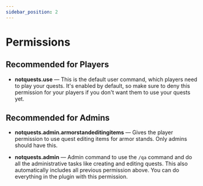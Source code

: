 ```yaml
---
sidebar_position: 2
---
```


# Permissions

## Recommended for Players

- **notquests.use** — This is the default user command, which players need to play your quests. It's enabled by default, so make sure to deny this permission for your players if you don't want them to use your quests yet.

## Recommended for Admins

- **notquests.admin.armorstandeditingitems** — Gives the player permission to use quest editing items for armor stands. Only admins should have this.

- **notquests.admin** — Admin command to use the `/qa` command and do all the administrative tasks like creating and editing quests. This also automatically includes all previous permission above. You can do everything in the plugin with this permission.
